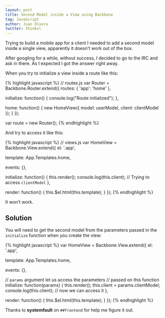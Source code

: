 ```yaml
---
layout: post
title: Second Model inside a View using Backbone 
tag: JavaScript 
author: Juan Olvera
twitter: thinkxl
---
```


Trying to build a mobile app for a client I needed to add a second model inside a single view, apparently it doesn&rsquo;t work out of the box. 

After googling for a while, without success, I decided to go to the IRC and ask in there. As I expected I got the answer right away.

When you try to initialize a view inside a route like this:

{% highlight javascript %}
// routes.js
var Router = Backbone.Router.extend({
  routes: {
    'app': 'home'
  },

  initialize: function() {
    console.log("Route initialized");
  },

  home: function() {
    new HomeView({ 
      model: userModel, 
      client: clientModel 
    });
  }
});

var route = new Router();
{% endhighlight %}

And try to access it like this:

{% highlight javascript %}
// views.js
var HomeView = Backbone.View.extend({
  el: '.app',

  template: App.Templates.home,

  events: {},

  initialize: function() {
    this.render();
    console.log(this.client); // Trying to access `clientModel`
  },

  render: function() {
    this.$el.html(this.template);
  }
});
{% endhighlight %}

It won&rsquo;t work. 

## Solution

You will need to get the second model from the parameters passed in the `initialize` function when you create the view:

{% highlight javascript %}
var HomeView = Backbone.View.extend({
  el: '.app',

  template: App.Templates.home,

  events: {},

  // `params` argument let us access the parameters 
  // passed on this function
  initialize: function(params) { 
    this.render();
    this.client = params.clientModel;
    console.log(this.client); // now we can access it
  },

  render: function() {
    this.$el.html(this.template);
  }
});
{% endhighlight %}

Thanks to **systemfault** on `##frontend` for help me figure it out.
